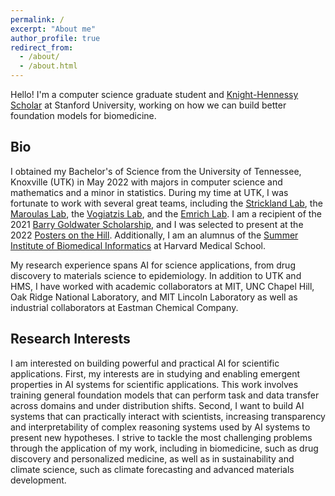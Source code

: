 ```yaml
---
permalink: /
excerpt: "About me"
author_profile: true
redirect_from: 
  - /about/
  - /about.html
---
```


Hello! I'm a computer science graduate student and [Knight-Hennessy Scholar](https://knight-hennessy.stanford.edu/) at Stanford University, working on how we can build better foundation models for biomedicine.

## Bio
I obtained my Bachelor's of Science from the University of Tennessee, Knoxville (UTK) in May 2022 with majors in computer science and mathematics and a minor in statistics. During my time at UTK, I was fortunate to work with several great teams, including the [Strickland Lab](https://www.christopherstrickland.info/), the [Maroulas Lab](https://sites.google.com/utk.edu/mrg), the [Vogiatzis Lab](https://vogiatzis.utk.edu/), and the [Emrich Lab](http://web.eecs.utk.edu/~semrich/). I am a recipient of the 2021 [Barry Goldwater Scholarship](https://goldwaterscholarship.gov/), and I was selected to present at the 2022 [Posters on the Hill](https://www.cur.org/what/events/students/poh/). Additionally, I am an alumnus of the [Summer Institute of Biomedical Informatics](https://dbmi.hms.harvard.edu/education/summer-institute-biomedical-informatics) at Harvard Medical School. 

My research experience spans AI for science applications, from drug discovery to materials science to epidemiology. In addition to UTK and HMS, I have worked with academic collaborators at MIT, UNC Chapel Hill, Oak Ridge National Laboratory, and MIT Lincoln Laboratory as well as industrial collaborators at Eastman Chemical Company. 

## Research Interests
I am interested on building powerful and practical AI for scientific applications. First, my interests are in studying and enabling emergent properties in AI systems for scientific applications. This work involves training general foundation models that can perform task and data transfer across domains and under distribution shifts. Second, I want to build AI systems that can practically interact with scientists, increasing transparency and interpretability of complex reasoning systems used by AI systems to present new hypotheses. I strive to tackle the most challenging problems through the application of my work, including in biomedicine, such as drug discovery and personalized medicine, as well as in sustainability and climate science, such as climate forecasting and advanced materials development.
<!-- I am interested broadly in using foundation models and modern AI to advance scientific discovery for biomedicine. My technical interests include 1) endowing AI systems with greater abilities to communicate information to users through interpretability and knowledge-grounded predictions, 2) boosting transfer learning in few/zero-shot regimes across modalities where few data may exist, and 3) understanding why, when, and how foundation models fail or successfully transfer to downstream tasks. I currently work on 1) developing inherently interpretable models that are interpretable to users without sacrificing performance, 2) leveraging multi-modal learning to facilitate zero-shot tasks for discovering new drug targets, and 3) advancing the cross-modality transfer of foundation models. -->
